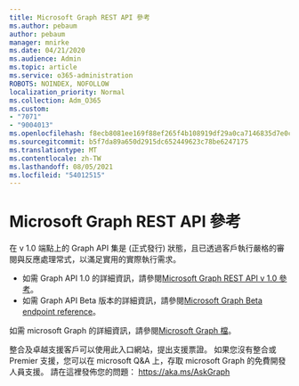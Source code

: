 ```yaml
---
title: Microsoft Graph REST API 參考
ms.author: pebaum
author: pebaum
manager: mnirke
ms.date: 04/21/2020
ms.audience: Admin
ms.topic: article
ms.service: o365-administration
ROBOTS: NOINDEX, NOFOLLOW
localization_priority: Normal
ms.collection: Adm_O365
ms.custom:
- "7071"
- "9004013"
ms.openlocfilehash: f8ecb8081ee169f88ef265f4b108919df29a0ca7146835d7e0c4e85793082136
ms.sourcegitcommit: b5f7da89a650d2915dc652449623c78be6247175
ms.translationtype: MT
ms.contentlocale: zh-TW
ms.lasthandoff: 08/05/2021
ms.locfileid: "54012515"
---
```

# <a name="microsoft-graph-rest-api-reference"></a>Microsoft Graph REST API 參考

在 v 1.0 端點上的 Graph API 集是 (正式發行) 狀態，且已透過客戶執行嚴格的審閱與反應處理常式，以滿足實用的實際執行需求。

- 如需 Graph API 1.0 的詳細資訊，請參閱[Microsoft Graph REST API v 1.0 參考](https://docs.microsoft.com/graph/api/overview?toc=.%2Fref%2Ftoc.json&view=graph-rest-1.0&preserve-view=true)。 
- 如需 Graph API Beta 版本的詳細資訊，請參閱[Microsoft Graph Beta endpoint reference](https://docs.microsoft.com/graph/api/overview?toc=.%2Fref%2Ftoc.json&view=graph-rest-beta&preserve-view=true)。

如需 microsoft Graph 的詳細資訊，請參閱[Microsoft Graph 檔](https://docs.microsoft.com/graph/)。

整合及卓越支援客戶可以使用此入口網站，提出支援票證。 如果您沒有整合或 Premier 支援，您可以在 microsoft Q&A 上，存取 microsoft Graph 的免費開發人員支援。 請在這裡發佈您的問題： https://aka.ms/AskGraph
